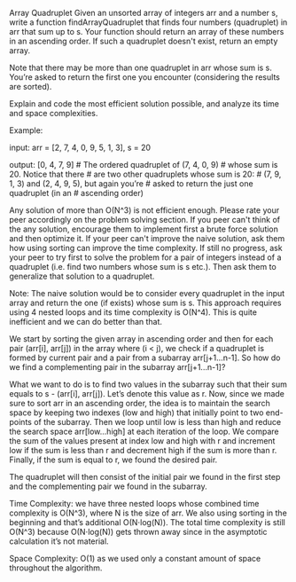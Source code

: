 Array Quadruplet
Given an unsorted array of integers arr and a number s, write a function findArrayQuadruplet that finds four numbers (quadruplet) in arr that sum up to s. Your function should return an array of these numbers in an ascending order. If such a quadruplet doesn't exist, return an empty array.

Note that there may be more than one quadruplet in arr whose sum is s. You’re asked to return the first one you encounter (considering the results are sorted).

Explain and code the most efficient solution possible, and analyze its time and space complexities.

Example:

input:  arr = [2, 7, 4, 0, 9, 5, 1, 3], s = 20

output: [0, 4, 7, 9] # The ordered quadruplet of (7, 4, 0, 9)
                     # whose sum is 20. Notice that there
                     # are two other quadruplets whose sum is 20:
                     # (7, 9, 1, 3) and (2, 4, 9, 5), but again you’re
                     # asked to return the just one quadruplet (in an
                     # ascending order)

Any solution of more than O(N^3) is not efficient enough. Please rate your peer accordingly on the problem solving section.
If you peer can't think of the any solution, encourage them to implement first a brute force solution and then optimize it.
If your peer can't improve the naive solution, ask them how using sorting can improve the time complexity.
If still no progress, ask your peer to try first to solve the problem for a pair of integers instead of a quadruplet (i.e. find two numbers whose sum is s etc.). Then ask them to generalize that solution to a quadruplet.

Note:
The naive solution would be to consider every quadruplet in the input array and return the one (if exists) whose sum is s. This approach requires using 4 nested loops and its time complexity is O(N^4). This is quite inefficient and we can do better than that.

We start by sorting the given array in ascending order and then for each pair (arr[i], arr[j]) in the array where (i < j), we check if a quadruplet is formed by current pair and a pair from a subarray arr[j+1...n-1]. So how do we find a complementing pair in the subarray arr[j+1...n-1]?

What we want to do is to find two values in the subarray such that their sum equals to s - (arr[i], arr[j]). Let’s denote this value as r. Now, since we made sure to sort arr in an ascending order, the idea is to maintain the search space by keeping two indexes (low and high) that initially point to two end-points of the subarray. Then we loop until low is less than high and reduce the search space arr[low...high] at each iteration of the loop. We compare the sum of the values present at index low and high with r and increment low if the sum is less than r and decrement high if the sum is more than r. Finally, if the sum is equal to r, we found the desired pair.

The quadruplet will then consist of the initial pair we found in the first step and the complementing pair we found in the subarray.

Time Complexity: we have three nested loops whose combined time complexity is O(N^3), where N is the size of arr. We also using sorting in the beginning and that’s additional O(N⋅log(N)). The total time complexity is still O(N^3) because O(N⋅log(N)) gets thrown away since in the asymptotic calculation it’s not material.

Space Complexity: O(1) as we used only a constant amount of space throughout the algorithm.